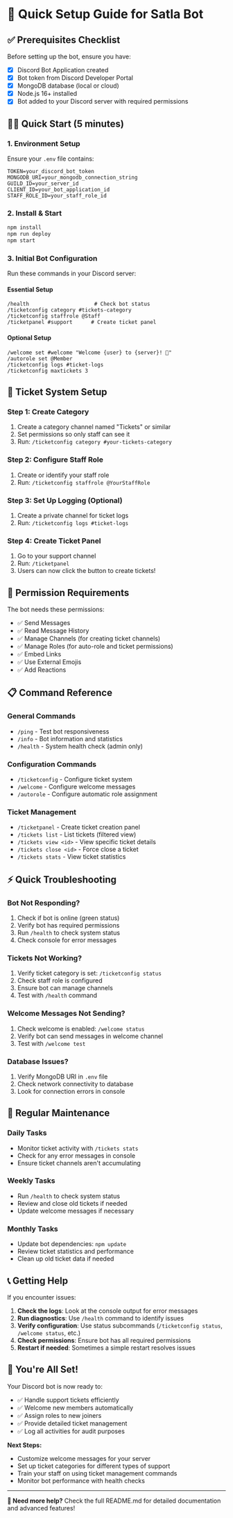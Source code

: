 # 🚀 Quick Setup Guide for Satla Bot

## ✅ Prerequisites Checklist

Before setting up the bot, ensure you have:

- [x] Discord Bot Application created
- [x] Bot token from Discord Developer Portal
- [x] MongoDB database (local or cloud)
- [x] Node.js 16+ installed
- [x] Bot added to your Discord server with required permissions

## 🏃‍♂️ Quick Start (5 minutes)

### 1. Environment Setup
Ensure your `.env` file contains:
```env
TOKEN=your_discord_bot_token
MONGODB_URI=your_mongodb_connection_string
GUILD_ID=your_server_id
CLIENT_ID=your_bot_application_id
STAFF_ROLE_ID=your_staff_role_id
```

### 2. Install & Start
```bash
npm install
npm run deploy
npm start
```

### 3. Initial Bot Configuration

Run these commands in your Discord server:

#### Essential Setup
```
/health                     # Check bot status
/ticketconfig category #tickets-category
/ticketconfig staffrole @Staff
/ticketpanel #support      # Create ticket panel
```

#### Optional Setup
```
/welcome set #welcome "Welcome {user} to {server}! 🎉"
/autorole set @Member
/ticketconfig logs #ticket-logs
/ticketconfig maxtickets 3
```

## 🎫 Ticket System Setup

### Step 1: Create Category
1. Create a category channel named "Tickets" or similar
2. Set permissions so only staff can see it
3. Run: `/ticketconfig category #your-tickets-category`

### Step 2: Configure Staff Role
1. Create or identify your staff role
2. Run: `/ticketconfig staffrole @YourStaffRole`

### Step 3: Set Up Logging (Optional)
1. Create a private channel for ticket logs
2. Run: `/ticketconfig logs #ticket-logs`

### Step 4: Create Ticket Panel
1. Go to your support channel
2. Run: `/ticketpanel`
3. Users can now click the button to create tickets!

## 🔧 Permission Requirements

The bot needs these permissions:
- ✅ Send Messages
- ✅ Read Message History  
- ✅ Manage Channels (for creating ticket channels)
- ✅ Manage Roles (for auto-role and ticket permissions)
- ✅ Embed Links
- ✅ Use External Emojis
- ✅ Add Reactions

## 📋 Command Reference

### General Commands
- `/ping` - Test bot responsiveness
- `/info` - Bot information and statistics
- `/health` - System health check (admin only)

### Configuration Commands
- `/ticketconfig` - Configure ticket system
- `/welcome` - Configure welcome messages
- `/autorole` - Configure automatic role assignment

### Ticket Management
- `/ticketpanel` - Create ticket creation panel
- `/tickets list` - List tickets (filtered view)
- `/tickets view <id>` - View specific ticket details
- `/tickets close <id>` - Force close a ticket
- `/tickets stats` - View ticket statistics

## ⚡ Quick Troubleshooting

### Bot Not Responding?
1. Check if bot is online (green status)
2. Verify bot has required permissions
3. Run `/health` to check system status
4. Check console for error messages

### Tickets Not Working?
1. Verify ticket category is set: `/ticketconfig status`
2. Check staff role is configured
3. Ensure bot can manage channels
4. Test with `/health` command

### Welcome Messages Not Sending?
1. Check welcome is enabled: `/welcome status`
2. Verify bot can send messages in welcome channel
3. Test with `/welcome test`

### Database Issues?
1. Verify MongoDB URI in `.env` file
2. Check network connectivity to database
3. Look for connection errors in console

## 🔄 Regular Maintenance

### Daily Tasks
- Monitor ticket activity with `/tickets stats`
- Check for any error messages in console
- Ensure ticket channels aren't accumulating

### Weekly Tasks
- Run `/health` to check system status
- Review and close old tickets if needed
- Update welcome messages if necessary

### Monthly Tasks
- Update bot dependencies: `npm update`
- Review ticket statistics and performance
- Clean up old ticket data if needed

## 📞 Getting Help

If you encounter issues:

1. **Check the logs**: Look at the console output for error messages
2. **Run diagnostics**: Use `/health` command to identify issues
3. **Verify configuration**: Use status subcommands (`/ticketconfig status`, `/welcome status`, etc.)
4. **Check permissions**: Ensure bot has all required permissions
5. **Restart if needed**: Sometimes a simple restart resolves issues

## 🎉 You're All Set!

Your Discord bot is now ready to:
- ✅ Handle support tickets efficiently
- ✅ Welcome new members automatically  
- ✅ Assign roles to new joiners
- ✅ Provide detailed ticket management
- ✅ Log all activities for audit purposes

**Next Steps:**
- Customize welcome messages for your server
- Set up ticket categories for different types of support
- Train your staff on using ticket management commands
- Monitor bot performance with health checks

---

**🔗 Need more help?** Check the full README.md for detailed documentation and advanced features!
